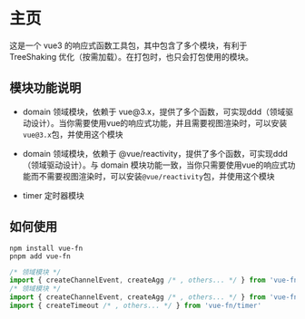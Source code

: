 # 主页

这是一个 vue3 的响应式函数工具包，其中包含了多个模块，有利于 TreeShaking 优化（按需加载）。在打包时，也只会打包使用的模块。

## 模块功能说明

- domain 领域模块，依赖于 vue\@3.x，提供了多个函数，可实现ddd（领域驱动设计）。当你需要使用vue的响应式功能，并且需要视图渲染时，可以安装`vue@3.x`包，并使用这个模块

- domain 领域模块，依赖于 @vue/reactivity，提供了多个函数，可实现ddd（领域驱动设计）。与 domain 模块功能一致，当你只需要使用vue的响应式功能而不需要视图渲染时，可以安装`@vue/reactivity`包，并使用这个模块

- timer 定时器模块

## 如何使用

```shell
npm install vue-fn
pnpm add vue-fn
```

```ts
/* 领域模块 */
import { createChannelEvent, createAgg /* , others... */ } from 'vue-fn/domain'
/* 领域模块 */
import { createChannelEvent, createAgg /* , others... */ } from 'vue-fn/domain'
import { createTimeout /* , others... */ } from 'vue-fn/timer'
```

